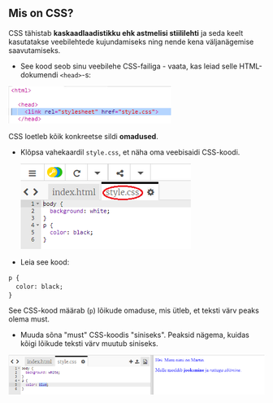 ## Mis on CSS?

CSS tähistab **kaskaadlaadistikku ehk astmelisi stiililehti** ja seda keelt kasutatakse veebilehtede kujundamiseks ning nende kena väljanägemise saavutamiseks.

+ See kood seob sinu veebilehe CSS-failiga - vaata, kas leiad selle HTML-dokumendi `<head>`-s:

![kuvatõmmis](images/birthday-css-link.png)

CSS loetleb kõik konkreetse sildi **omadused**.

+ Klõpsa vahekaardil `style.css`, et näha oma veebisaidi CSS-koodi.
    
    ![kuvatõmmis](images/birthday-css-tab.png)

+ Leia see kood:

```html
p {
  color: black;
}
```

See CSS-kood määrab (`p`) lõikude omaduse, mis ütleb, et teksti värv peaks olema must.

+ Muuda sõna "must" CSS-koodis "siniseks". Peaksid nägema, kuidas kõigi lõikude teksti värv muutub siniseks.

![kuvatõmmis](images/birthday-edit-css.png)